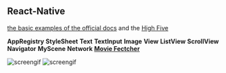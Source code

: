 ## React-Native
[the basic examples of the official docs](https://facebook.github.io/react-native/docs/getting-started.html) and the [High Five](https://facebook.github.io/react-native/docs/more-resources.html#content)

**AppRegistry**
**StyleSheet**
**Text**
**TextInput**
**Image**
**View**
**ListView**
**ScrollView**
**Navigator**
**MyScene**
**Network**
**[Movie Fectcher](https://facebook.github.io/react-native/releases/0.27/docs/sample-application-movies.html)**

![screengif](./screen.gif)
![screengif](./movies.gif)
